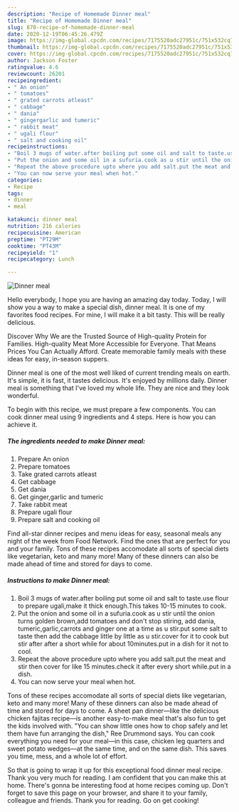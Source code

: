 ```yaml
---
description: "Recipe of Homemade Dinner meal"
title: "Recipe of Homemade Dinner meal"
slug: 870-recipe-of-homemade-dinner-meal
date: 2020-12-19T06:45:26.479Z
image: https://img-global.cpcdn.com/recipes/7175520adc27951c/751x532cq70/dinner-meal-recipe-main-photo.jpg
thumbnail: https://img-global.cpcdn.com/recipes/7175520adc27951c/751x532cq70/dinner-meal-recipe-main-photo.jpg
cover: https://img-global.cpcdn.com/recipes/7175520adc27951c/751x532cq70/dinner-meal-recipe-main-photo.jpg
author: Jackson Foster
ratingvalue: 4.6
reviewcount: 26201
recipeingredient:
- " An onion"
- " tomatoes"
- " grated carrots atleast"
- " cabbage"
- " dania"
- " gingergarlic and tumeric"
- " rabbit meat"
- " ugali flour"
- " salt and cooking oil"
recipeinstructions:
- "Boil 3 mugs of water.after boiling put some oil and salt to taste.use flour to prepare ugali,make it thick enough.This takes 10-15 minutes to cook."
- "Put the onion and some oil in a sufuria.cook as u stir until the onion turns golden brown,add tomatoes and don&#39;t stop stiring, add dania, tumeric,garlic,carrots and ginger one at a time as u stir.put some salt to taste then add the cabbage little by little as u stir.cover for it to cook but stir after after a short while for about 10minutes.put in a dish for it not to cool."
- "Repeat the above procedure upto where you add salt.put the meat and stir then cover for like 15 minutes.check it after every short while.put in a dish."
- "You can now serve your meal when hot."
categories:
- Recipe
tags:
- dinner
- meal

katakunci: dinner meal 
nutrition: 216 calories
recipecuisine: American
preptime: "PT29M"
cooktime: "PT43M"
recipeyield: "1"
recipecategory: Lunch

---
```



![Dinner meal](https://img-global.cpcdn.com/recipes/7175520adc27951c/751x532cq70/dinner-meal-recipe-main-photo.jpg)

Hello everybody, I hope you are having an amazing day today. Today, I will show you a way to make a special dish, dinner meal. It is one of my favorites food recipes. For mine, I will make it a bit tasty. This will be really delicious.

Discover Why We are the Trusted Source of High-quality Protein for Families. High-quality Meat More Accessible for Everyone. That Means Prices You Can Actually Afford. Create memorable family meals with these ideas for easy, in-season suppers.

Dinner meal is one of the most well liked of current trending meals on earth. It's simple, it is fast, it tastes delicious. It's enjoyed by millions daily. Dinner meal is something that I've loved my whole life. They are nice and they look wonderful.


To begin with this recipe, we must prepare a few components. You can cook dinner meal using 9 ingredients and 4 steps. Here is how you can achieve it.

<!--inarticleads1-->

##### The ingredients needed to make Dinner meal:

1. Prepare  An onion
1. Prepare  tomatoes
1. Take  grated carrots atleast
1. Get  cabbage
1. Get  dania
1. Get  ginger,garlic and tumeric
1. Take  rabbit meat
1. Prepare  ugali flour
1. Prepare  salt and cooking oil


Find all-star dinner recipes and menu ideas for easy, seasonal meals any night of the week from Food Network. Find the ones that are perfect for you and your family. Tons of these recipes accomodate all sorts of special diets like vegetarian, keto and many more! Many of these dinners can also be made ahead of time and stored for days to come. 

<!--inarticleads2-->

##### Instructions to make Dinner meal:

1. Boil 3 mugs of water.after boiling put some oil and salt to taste.use flour to prepare ugali,make it thick enough.This takes 10-15 minutes to cook.
1. Put the onion and some oil in a sufuria.cook as u stir until the onion turns golden brown,add tomatoes and don&#39;t stop stiring, add dania, tumeric,garlic,carrots and ginger one at a time as u stir.put some salt to taste then add the cabbage little by little as u stir.cover for it to cook but stir after after a short while for about 10minutes.put in a dish for it not to cool.
1. Repeat the above procedure upto where you add salt.put the meat and stir then cover for like 15 minutes.check it after every short while.put in a dish.
1. You can now serve your meal when hot.


Tons of these recipes accomodate all sorts of special diets like vegetarian, keto and many more! Many of these dinners can also be made ahead of time and stored for days to come. A sheet pan dinner—like the delicious chicken fajitas recipe—is another easy-to-make meal that&#39;s also fun to get the kids involved with. &#34;You can show little ones how to chop safely and let them have fun arranging the dish,&#34; Ree Drummond says. You can cook everything you need for your meal—in this case, chicken leg quarters and sweet potato wedges—at the same time, and on the same dish. This saves you time, mess, and a whole lot of effort. 

So that is going to wrap it up for this exceptional food dinner meal recipe. Thank you very much for reading. I am confident that you can make this at home. There's gonna be interesting food at home recipes coming up. Don't forget to save this page on your browser, and share it to your family, colleague and friends. Thank you for reading. Go on get cooking!
